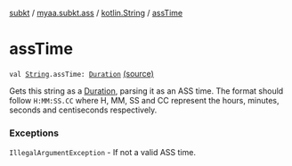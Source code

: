 [subkt](../../index.md) / [myaa.subkt.ass](../index.md) / [kotlin.String](index.md) / [assTime](./ass-time.md)

# assTime

`val `[`String`](https://kotlinlang.org/api/latest/jvm/stdlib/kotlin/-string/index.html)`.assTime: `[`Duration`](https://docs.oracle.com/javase/9/docs/api/java/time/Duration.html) [(source)](https://github.com/Myaamori/SubKt/blob/0.1.4/src/main/kotlin/myaa/subkt/ass/parser.kt#L784)

Gets this string as a [Duration](https://docs.oracle.com/javase/9/docs/api/java/time/Duration.html), parsing it as an ASS time.
The format should follow `H:MM:SS.CC` where H, MM, SS and CC
represent the hours, minutes, seconds and centiseconds respectively.

### Exceptions

`IllegalArgumentException` - If not a valid ASS time.